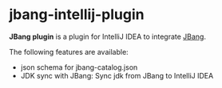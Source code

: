 jbang-intellij-plugin
======================

<!-- Plugin description -->
**JBang plugin** is a plugin for IntelliJ IDEA to integrate [JBang](https://www.jbang.dev/).

The following features are available:

* json schema for jbang-catalog.json
* JDK sync with JBang: Sync jdk from JBang to IntelliJ IDEA

<!-- Plugin description end -->
